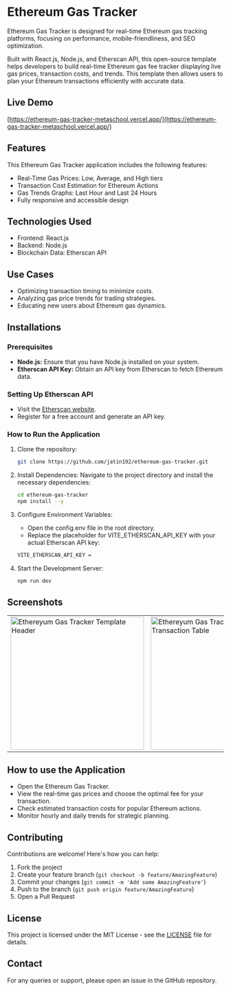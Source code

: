 # Ethereum Gas Tracker
Ethereum Gas Tracker is designed for real-time Ethereum gas tracking platforms, focusing on performance, mobile-friendliness, and SEO optimization.

Built with React.js, Node.js, and Etherscan API, this open-source template helps developers to build real-time Ethereum gas fee tracker displaying live gas prices, transaction costs, and trends. This template then allows users to plan your Ethereum transactions efficiently with accurate data.

## Live Demo
[https://ethereum-gas-tracker-metaschool.vercel.app/](https://ethereum-gas-tracker-metaschool.vercel.app/)


## Features
This Ethereum Gas Tracker application includes the following features:
- Real-Time Gas Prices: Low, Average, and High tiers
- Transaction Cost Estimation for Ethereum Actions
- Gas Trends Graphs: Last Hour and Last 24 Hours
- Fully responsive and accessible design

## Technologies Used
- Frontend: React.js
- Backend: Node.js
- Blockchain Data: Etherscan API

## Use Cases
- Optimizing transaction timing to minimize costs.
- Analyzing gas price trends for trading strategies.
- Educating new users about Ethereum gas dynamics.
  
## Installations
### Prerequisites
- **Node.js:** Ensure that you have Node.js installed on your system.
- **Etherscan API Key:** Obtain an API key from Etherscan to fetch Ethereum data.

### Setting Up Etherscan API 
- Visit the [Etherscan website](https://docs.etherscan.io/getting-started/viewing-api-usage-statistics).
- Register for a free account and generate an API key.

### How to Run the Application
1. Clone the repository:
    ```bash
    git clone https://github.com/jatin192/ethereum-gas-tracker.git
    ```
2. Install Dependencies: Navigate to the project directory and install the necessary dependencies:
    ```bash
    cd ethereum-gas-tracker
    npm install --y
    ```
3. Configure Environment Variables:
     - Open the config.env file in the root directory.
     - Replace the placeholder for VITE_ETHERSCAN_API_KEY with your actual Etherscan API key:
   ```bash
   VITE_ETHERSCAN_API_KEY = 
    ```

4. Start the Development Server:
    ```bash
    npm run dev
    ```

## Screenshots

<table>
  <tr>
    <td><img src="https://github.com/0xmetaschool/ethereum-gas-tracker/blob/main/public/ethereum-gas-tracker-web3-template-header.png?raw=true" alt="Ethereyum Gas Tracker Template Header" width="310"></td>
    <td><img src="https://github.com/0xmetaschool/ethereum-gas-tracker/blob/main/public/ethereum-gas-tracker-web3-template-transaction-table.png?raw=true" alt="Ethereyum Gas Tracker Template Transaction Table" width="310"></td>
    <td><img src="https://github.com/0xmetaschool/ethereum-gas-tracker/blob/main/public/ethereum-gas-tracker-web3-template-graph.png?raw=true" alt="Ethereyum Gas Tracker Template Graph" width="310"></td>
  </tr>
</table>

## How to use the Application
- Open the Ethereum Gas Tracker.
- View the real-time gas prices and choose the optimal fee for your transaction.
- Check estimated transaction costs for popular Ethereum actions.
- Monitor hourly and daily trends for strategic planning.
  
## Contributing

Contributions are welcome! Here's how you can help:

1. Fork the project
2. Create your feature branch (`git checkout -b feature/AmazingFeature`)
3. Commit your changes (`git commit -m 'Add some AmazingFeature'`)
4. Push to the branch (`git push origin feature/AmazingFeature`)
5. Open a Pull Request

## License
This project is licensed under the MIT License - see the [LICENSE](https://github.com/0xmetaschool/ethereum-gas-tracker/blob/main/LICENSE) file for details.

## Contact

For any queries or support, please open an issue in the GitHub repository.

